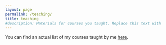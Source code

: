```yaml
---
layout: page
permalink: /teaching/
title: teaching
#description: Materials for courses you taught. Replace this text with your description.
---
```


You can find an actual list of my courses taught by me [here](http://www.fit.vutbr.cz/~ifajcik/courses.php.en).
